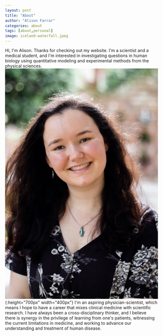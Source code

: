 ```yaml
---
layout: post
title: "About"
author: "Alison Farrar"
categories: about
tags: [about,personal]
image: iceland-waterfall.jpeg
---
```


Hi, I'm Alison. Thanks for checking out my website. I'm a scientist and a medical student, and I'm interested in investigating questions in human biology using quantitative modeling and experimental methods from the physical sciences. 
![Picture of Alison](/assets/img/alison-headshot.jpeg){:height="700px" width="400px"}
I'm an aspiring physician-scientist, which means I hope to have a career that mixes clinical medicine with scientific research. I have always been a cross-disciplinary thinker, and I believe there is synergy in the privilege of learning from one's patients, witnessing the current limitations in medicine, and working to advance our understanding and treatment of human disease. 

